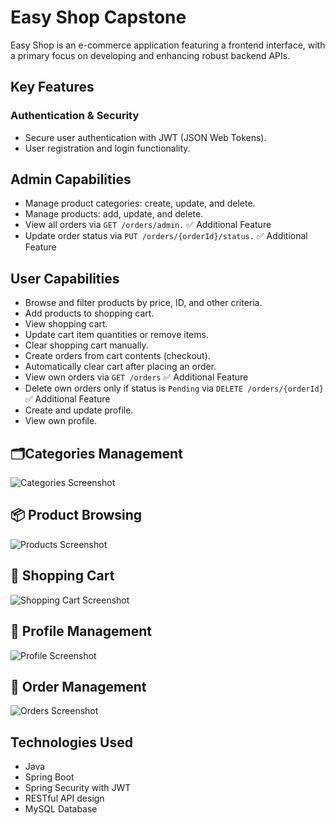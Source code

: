 <body>
    <h1>Easy Shop Capstone</h1>
    <p>
        Easy Shop is an e-commerce application featuring a frontend interface, with a primary focus on developing and enhancing robust backend APIs.
    </p>
    <h2>Key Features</h2>
    <h3>Authentication & Security</h3>
    <ul>
        <li>Secure user authentication with JWT (JSON Web Tokens).</li>
        <li>User registration and login functionality.</li>
    </ul>
   <h2>Admin Capabilities</h2>
    <ul>
        <li>Manage product categories: create, update, and delete.</li>
        <li>Manage products: add, update, and delete.</li>
    <li>View all orders via <code>GET /orders/admin.</code>
            <span class="tag"> ✅ Additional Feature</span>
        </li>
        <li>Update order status via <code>PUT /orders/{orderId}/status.</code>
            <span class="tag"> ✅ Additional Feature</span>
        </li>
    </ul>
    <h2>User Capabilities</h2>
    <ul>
        <li>Browse and filter products by price, ID, and other criteria.</li>
        <li>Add products to shopping cart.</li>
        <li>View shopping cart.</li>
        <li>Update cart item quantities or remove items.</li>
        <li>Clear shopping cart manually.</li>
        <li>Create orders from cart contents (checkout).</li>
        <li>Automatically clear cart after placing an order.</li>
          <li>View own orders via <code>GET /orders</code>
            <span class="tag"> ✅ Additional Feature</span>
        </li>
        <li>Delete own orders only if status is <code>Pending</code> via <code>DELETE /orders/{orderId}</code>
            <span class="tag"> ✅ Additional Feature</span>
        </li>
        <li>Create and update profile.</li>
        <li>View own profile.</li>
    </ul>
    <div class="section">
        <h2>🗂Categories Management</h2>
        <div class="screenshot">
            <img src="src/images/order.png" alt="Categories Screenshot">
        </div>
    </div>
     <div class="section">
        <h2>📦 Product Browsing</h2>
        <div class="screenshot">
            <img src="images/products.png" alt="Products Screenshot">
        </div>
    </div>
    <div class="section">
        <h2>🛒 Shopping Cart</h2>
        <div class="screenshot">
            <img src="images/shopping_cart.png" alt="Shopping Cart Screenshot">
        </div>
    </div>
    <div class="section">
        <h2>👤 Profile Management</h2>
        <div class="screenshot">
            <img src="images/profile.png" alt="Profile Screenshot">
        </div>
    </div>
    <div class="section">
        <h2>📑 Order Management</h2>
        <div class="screenshot">
            <img src="" alt="Orders Screenshot">
        </div>
    </div>
    <h2>Technologies Used</h2>
    <ul>
        <li>Java</li>
        <li>Spring Boot</li>
        <li>Spring Security with JWT</li>
        <li>RESTful API design</li>
        <li>MySQL Database</li>
    </ul>
</body>
